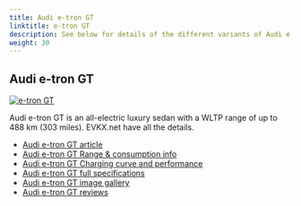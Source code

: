 ```yaml
---
title: Audi e-tron GT
linktitle: e-tron GT
description: See below for details of the different variants of Audi e-tron GT
weight: 30
---
```

## Audi e-tron GT
[![e-tron GT](https://media.evkx.net/multimedia/models/audi/e-tron_gt/e-tron_gt/main_1_st.jpg)](/models/audi/e-tron_gt/e-tron_gt/)

Audi e-tron GT is an all-electric luxury sedan with a WLTP range of up to 488 km (303 miles). EVKX.net have all the details. 

- [Audi e-tron GT article](/models/audi/e-tron_gt/e-tron_gt/)
- [Audi e-tron GT Range & consumption info](/models/audi/e-tron_gt/e-tron_gt//rangeandconsumption)
- [Audi e-tron GT Charging curve and performance](/models/audi/e-tron_gt/e-tron_gt//chargingcurve)
- [Audi e-tron GT full specifications](/models/audi/e-tron_gt/e-tron_gt//specifications)
- [Audi e-tron GT image gallery](/models/audi/e-tron_gt/e-tron_gt//gallery)
- [Audi e-tron GT reviews](/models/audi/e-tron_gt/e-tron_gt//reviews)

